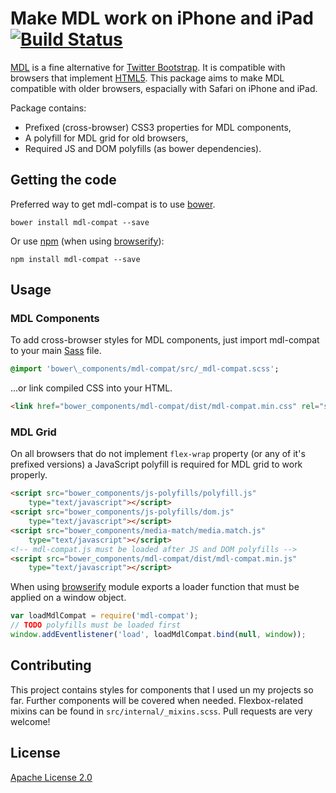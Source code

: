 # Make MDL work on iPhone and iPad [![Build Status][travis-image]][travis-url]

[MDL](http://www.getmdl.io) is a fine alternative for [Twitter Bootstrap](http://getbootstrap.com/).
It is compatible with browsers that implement [HTML5](http://www.w3.org/html/wg/drafts/html/master/
). This package aims to make MDL compatible with older browsers, espacially with Safari
on iPhone and iPad.

Package contains:

 * Prefixed (cross-browser) CSS3 properties for MDL components,
 * A polyfill for MDL grid for old browsers,
 * Required JS and DOM polyfills (as bower dependencies).

## Getting the code

Preferred way to get mdl-compat is to use [bower](http://bower.io/).
```shell
bower install mdl-compat --save
```

Or use [npm](https://www.npmjs.com/) (when using [browserify](
https://github.com/substack/node-browserify)):
```shell
npm install mdl-compat --save
```

## Usage

### MDL Components

To add cross-browser styles for MDL components, just import mdl-compat to your main
[Sass](http://sass-lang.com/) file.

```sass
@import 'bower\_components/mdl-compat/src/_mdl-compat.scss';
```

...or link compiled CSS into your HTML.

```html
<link href="bower_components/mdl-compat/dist/mdl-compat.min.css" rel="stylesheet">
```

### MDL Grid

On all browsers that do not implement `flex-wrap` property (or any of it's prefixed versions)
a JavaScript polyfill is required for MDL grid to work properly.

```html
<script src="bower_components/js-polyfills/polyfill.js"
    type="text/javascript"></script>
<script src="bower_components/js-polyfills/dom.js"
    type="text/javascript"></script>
<script src="bower_components/media-match/media.match.js"
    type="text/javascript"></script>
<!-- mdl-compat.js must be loaded after JS and DOM polyfills -->
<script src="bower_components/mdl-compat/dist/mdl-compat.min.js"
    type="text/javascript"></script>
```

When using [browserify](https://github.com/substack/node-browserify) module exports
a loader function that must be applied on a window object.

```javascript
var loadMdlCompat = require('mdl-compat');
// TODO polyfills must be loaded first
window.addEventlistener('load', loadMdlCompat.bind(null, window));
```

## Contributing

This project contains styles for components that I used un my projects so far. Further components
will be covered when needed. Flexbox-related mixins can be found in `src/internal/_mixins.scss`.
Pull requests are very welcome!

## License

[Apache License 2.0](LICENSE)

[travis-url]: http://travis-ci.org/webfront-toolkit/mdl-compat
[travis-image]: https://secure.travis-ci.org/webfront-toolkit/mdl-compat.png?branch=master

